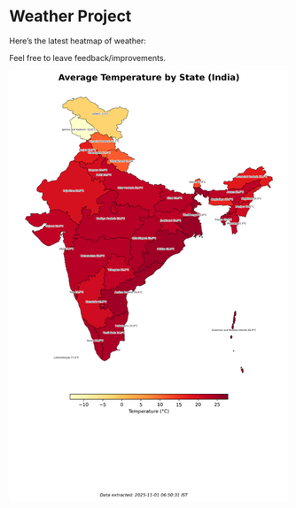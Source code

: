 # Weather Project

Here’s the latest heatmap of weather:

Feel free to leave feedback/improvements.

![India Heatmap](docs/assets/india_heatmap.png?v=056061)
